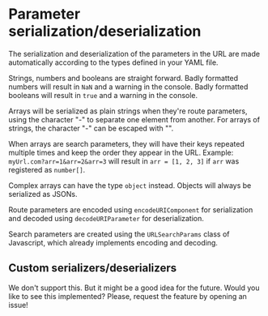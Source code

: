 # Parameter serialization/deserialization
The serialization and deserialization of the parameters in the URL are made automatically according to the types defined in your YAML
file.

Strings, numbers and booleans are straight forward. Badly formatted numbers will result in `NaN` and a warning in the console. Badly
formatted booleans will result in `true` and a warning in the console.

Arrays will be serialized as plain strings when they're route parameters, using the character "-" to separate one element from another.
For arrays of strings, the character "-" can be escaped with "\".

When arrays are search parameters, they will have their keys repeated multiple times and keep the order they appear in the URL. Example:
`myUrl.com?arr=1&arr=2&arr=3` will result in `arr = [1, 2, 3]` if `arr` was registered as `number[]`.

Complex arrays can have the type `object` instead. Objects will always be serialized as JSONs.

Route parameters are encoded using `encodeURIComponent` for serialization and decoded using `decodeURIParameter` for deserialization.

Search parameters are created using the `URLSearchParams` class of Javascript, which already implements encoding and decoding.

## Custom serializers/deserializers
We don't support this. But it might be a good idea for the future. Would you like to see this implemented? Please, request the feature by
opening an issue!
